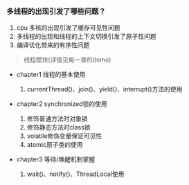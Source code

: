 <br>

### 多线程的出现引发了哪些问题？
1. cpu 多核的出现引发了缓存可见性问题
2. 多线程的出现和线程的上下文切换引发了原子性问题
3. 编译优化带来的有序性问题

> 线程模块(详情见每一章的demo)
* chapter1 线程的基本使用
    1. currentThread()、join()、yield()、interrupt()方法的使用
* chapter2 synchronized锁的使用
    1. 修饰普通方法时对象锁
    2. 修饰静态方法时class锁
    3. volatile修饰变量保证可见性
    4. atomic原子类的使用
    
* chapter3 等待/唤醒机制掌握
    1. wait()、notify()、ThreadLocal使用

    
     


    

